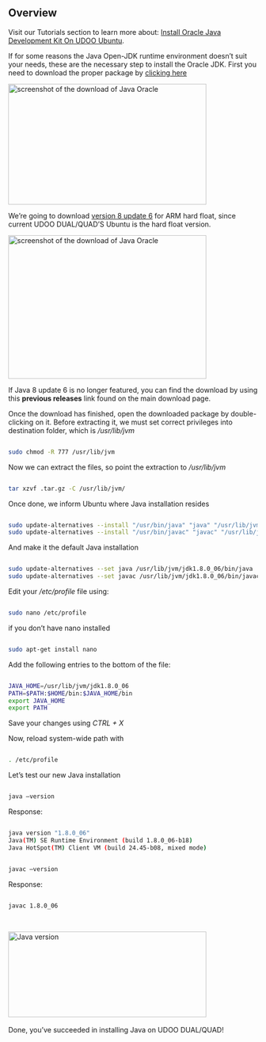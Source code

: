 ## Overview

Visit our Tutorials section to learn more about: [Install Oracle Java Development Kit On UDOO Ubuntu](/tutorial/install-oracle-java-developement-kit-udoos-ubuntu/).

If for some reasons the Java Open-JDK runtime environment doesn’t suit your needs, these are the necessary step to install the Oracle JDK.
First you need to download the proper package by <a href="http://www.oracle.com/technetwork/java/javase/downloads/jdk8-arm-downloads-2187472.html" target="_blank">clicking here</a>

<img class="alignnone size-full wp-image-4590" style="width:400px; height:244px" src="http://www.udoo.org/wp-content/uploads/2015/02/2014-12-22-180858_1920x1080_scrot.png" alt="screenshot of the download of Java Oracle" width="1039" height="752" />

We’re going to download <a href="http://download.oracle.com/otn-pub/java/jdk/8u6-b23/jdk-8u6-linux-arm-vfp-hflt.tar.gz" target="_blank">version 8 update 6</a> for ARM hard float, since current UDOO DUAL/QUAD’S Ubuntu is the hard float version.

<img src="http://www.udoo.org/wp-content/uploads/2015/02/2014-12-22-181220_1920x1080_scrot.png" style="width:400px; height:290px" alt="screenshot of the download of Java Oracle" width="1045" height="638" class="alignnone size-full wp-image-4591" />


If Java 8 update 6 is no longer featured, you can find the download by using this <strong>previous releases</strong> link found on the main download page.

Once the download has finished, open the downloaded package by double-clicking on it. Before extracting it, we must set correct privileges into destination folder, which is <em>/usr/lib/jvm</em>


```bash

sudo chmod -R 777 /usr/lib/jvm

```

Now we can extract the files, so point the extraction to <em>/usr/lib/jvm</em>

```bash

tar xzvf .tar.gz -C /usr/lib/jvm/

```

Once done, we inform Ubuntu where Java installation resides

```bash

sudo update-alternatives --install "/usr/bin/java" "java" "/usr/lib/jvm/jdk1.8.0_06/bin/java" 1
sudo update-alternatives --install "/usr/bin/javac" "javac" "/usr/lib/jvm/jdk1.8.0_06/bin/javac" 1

```

And make it the default Java installation

```bash

sudo update-alternatives --set java /usr/lib/jvm/jdk1.8.0_06/bin/java
sudo update-alternatives --set javac /usr/lib/jvm/jdk1.8.0_06/bin/javac

```

Edit your <em>/etc/profile</em> file using:

```bash

sudo nano /etc/profile

```

if you don’t have nano installed

```bash

sudo apt-get install nano

```

Add the following entries to the bottom of the file:

```bash

JAVA_HOME=/usr/lib/jvm/jdk1.8.0_06
PATH=$PATH:$HOME/bin:$JAVA_HOME/bin
export JAVA_HOME
export PATH

```

Save your changes using <em>CTRL + X</em>

Now, reload system-wide path with

```bash

. /etc/profile

```

Let’s test our new Java installation

```bash

java –version

```

Response:

```bash

java version "1.8.0_06"
Java(TM) SE Runtime Environment (build 1.8.0_06-b18)
Java HotSpot(TM) Client VM (build 24.45-b08, mixed mode)

```

```bash

javac –version

```

Response:

```bash

javac 1.8.0_06

```

&nbsp;

<img class="alignnone size-full wp-image-4589" style="width:400px; height:173px" src="http://www.udoo.org/wp-content/uploads/2015/02/2014-12-22-181915_1920x1080_scrot.png" alt="Java version" width="900" height="389" />
&nbsp;

Done, you’ve succeeded in installing Java on UDOO DUAL/QUAD!

